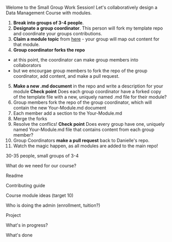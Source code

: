 Welome to the Small Group Work Session!
Let's collaboratively design a Data Management Course with modules.   

1. **Break into groups of 3-4 people**.
2. **Designate a group coordinator**. This person will fork my template repo and coordinate your groups contributions. 
3. **Claim a module topic** from [here](https://github.com/daniellecrobinson/Data-Management-Modules-RDAP) - your group will map out content for that module. 
4. **Group coordinator forks the repo** 
- at this point, the coordinator can make group members into collaborators
- but we encourgae group members to fork the repo of the group coordinator, add content, and make a pull request.
5. **Make a new .md document** in the repo and write a description for your module
**Check point** Does each group coordinator have a forked copy of the template file with a new, uniquely named .md file for their module?
6. Group members fork the repo of the group coordinator, which will contain the new Your-Module.md document
7. Each member add a section to the Your-Module.md
8. Merge the forks
9. Resolve the conflics!
**Check point** Does every group have one, uniquely named Your-Module.md file that contains content from each group member?
11. Group Coordinators **make a pull request** back to Danielle's repo. 
12. Watch the magic happen, as all modules are added to the main repo!


30-35 people, small groups of 3-4

What do we need for our course?

Readme

Contributing guide

Course module ideas (target 10)

Who is doing the admin (enrollment, tuition?)

Project

What's in progress?

What's done
